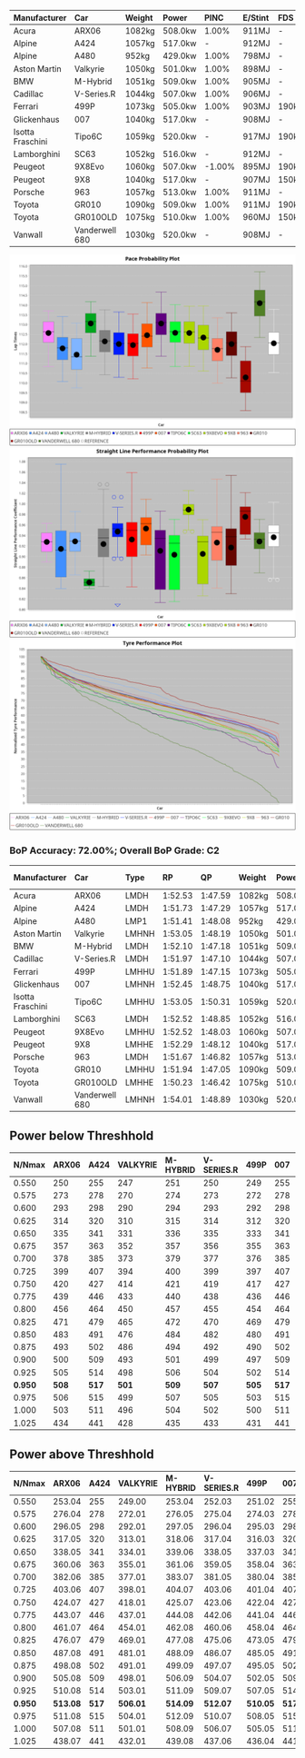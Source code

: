 | Manufacturer     | Car            | Weight | Power   | PINC    | E/Stint | FDS     |
|:-|:-|:-|:-|:-|:-|:-|
| Acura            | ARX06          | 1082kg | 508.0kw | 1.00%   | 911MJ   |    -    |
| Alpine           | A424           | 1057kg | 517.0kw |    -    | 912MJ   |    -    |
| Alpine           | A480           | 952kg  | 429.0kw | 1.00%   | 798MJ   |    -    |
| Aston Martin     | Valkyrie       | 1050kg | 501.0kw | 1.00%   | 898MJ   |    -    |
| BMW              | M-Hybrid       | 1051kg | 509.0kw | 1.00%   | 905MJ   |    -    |
| Cadillac         | V-Series.R     | 1044kg | 507.0kw | 1.00%   | 906MJ   |    -    |
| Ferrari          | 499P           | 1073kg | 505.0kw | 1.00%   | 903MJ   | 190kph  |
| Glickenhaus      | 007            | 1040kg | 517.0kw |    -    | 908MJ   |    -    |
| Isotta Fraschini | Tipo6C         | 1059kg | 520.0kw |    -    | 917MJ   | 190kph  |
| Lamborghini      | SC63           | 1052kg | 516.0kw |    -    | 912MJ   |    -    |
| Peugeot          | 9X8Evo         | 1060kg | 507.0kw | -1.00%  | 895MJ   | 190kph  |
| Peugeot          | 9X8            | 1040kg | 517.0kw |    -    | 907MJ   | 150kph  |
| Porsche          | 963            | 1057kg | 513.0kw | 1.00%   | 911MJ   |    -    |
| Toyota           | GR010          | 1090kg | 509.0kw | 1.00%   | 911MJ   | 190kph  |
| Toyota           | GR010OLD       | 1075kg | 510.0kw | 1.00%   | 960MJ   | 150kph  |
| Vanwall          | Vanderwell 680 | 1030kg | 520.0kw |    -    | 908MJ   |    -    |

![PACECHART](./IMG/ACOMETHOD.png)
![STRAIGHTLINEPERFORMANCECHART](./IMG/ACOMETHOD_sp.png)
![TYREPERFORMANCECHART](./IMG/ACOMETHOD_tw.png)

### BoP Accuracy: 72.00%; Overall BoP Grade: C2
| Manufacturer     | Car            | Type  | RP      | QP      | Weight | Power¹  | Threshhold | PINC    | Power²   | E/Stint | AVG Vmax  | FDS     | RDLC | L/Stint | BOP-Grade | Model Accuracy | Model Points | Match%  | SimDiff |
|:-|:-|:-|:-|:-|:-|:-|:-|:-|:-|:-|:-|:-|:-|:-|:-|:-|:-|:-|:-|
| Acura            | ARX06          | LMDH  | 1:52.53 | 1:47.59 | 1082kg | 508.0kw | 210.0kph   | 1.00%   | 513.10kw |  911MJ  | 278.18kph |    -    | 0.99 | 29      | +B2       | 100.00%        | 996          | 83.91%  | -0.44   |
| Alpine           | A424           | LMDH  | 1:51.73 | 1:47.29 | 1057kg | 517.0kw | 210.0kph   |    -    | 517.00kw |  912MJ  | 277.91kph |    -    | 1.02 | 29      | -B2       | 98.94%         | 2047         | 80.26%  | #       |
| Alpine           | A480           | LMP1  | 1:51.41 | 1:48.08 |  952kg | 429.0kw | 210.0kph   | 1.00%   | 433.30kw |  798MJ  | 277.96kph |    -    | 0.98 | 27      | -D1       | 92.36%         | 1643         | 66.73%  | +0.26   |
| Aston Martin     | Valkyrie       | LMHNH | 1:53.05 | 1:48.19 | 1050kg | 501.0kw | 210.0kph   | 1.00%   | 506.00kw |  898MJ  | 267.24kph |    -    | 1.04 | 29      | +Ω1       | 100.00%        | 247          | 43.12%  | #       |
| BMW              | M-Hybrid       | LMDH  | 1:52.10 | 1:47.18 | 1051kg | 509.0kw | 210.0kph   | 1.00%   | 514.10kw |  905MJ  | 280.01kph |    -    | 1.02 | 29      | ~A1       | 98.84%         | 3070         | 97.33%  | #       |
| Cadillac         | V-Series.R     | LMDH  | 1:51.97 | 1:47.10 | 1044kg | 507.0kw | 210.0kph   | 1.00%   | 512.10kw |  906MJ  | 281.85kph |    -    | 1.03 | 29      | -A2       | 98.94%         | 5427         | 91.55%  | +1.28   |
| Ferrari          | 499P           | LMHHU | 1:51.89 | 1:47.15 | 1073kg | 505.0kw | 210.0kph   | 1.00%   | 510.10kw |  903MJ  | 279.16kph | 190kph  | 1.03 | 29      | -B1       | 100.00%        | 6554         | 86.56%  | +1.31   |
| Glickenhaus      | 007            | LMHNH | 1:52.45 | 1:48.75 | 1040kg | 517.0kw | 210.0kph   |    -    | 517.00kw |  908MJ  | 284.53kph |    -    | 0.96 | 29      | +B1       | 93.90%         | 2170         | 87.71%  | +0.05   |
| Isotta Fraschini | Tipo6C         | LMHHU | 1:53.05 | 1:50.31 | 1059kg | 520.0kw | 210.0kph   |    -    | 520.00kw |  917MJ  | 277.55kph | 190kph  | 1.06 | 29      | +Ω1       | 97.73%         | 129          | 37.49%  | #       |
| Lamborghini      | SC63           | LMDH  | 1:52.52 | 1:48.85 | 1052kg | 516.0kw | 210.0kph   |    -    | 516.00kw |  912MJ  | 276.37kph |    -    | 1.05 | 29      | +B1       | 100.00%        | 784          | 87.19%  | -0.45   |
| Peugeot          | 9X8Evo         | LMHHU | 1:52.52 | 1:48.03 | 1060kg | 507.0kw | 210.0kph   | -1.00%  | 501.90kw |  895MJ  | 288.56kph | 190kph  | 0.99 | 29      | +A2       | 100.00%        | 1457         | 90.25%  | #       |
| Peugeot          | 9X8            | LMHHE | 1:52.29 | 1:48.12 | 1040kg | 517.0kw | 210.0kph   |    -    | 517.00kw |  907MJ  | 277.28kph | 150kph  | 1.04 | 29      | ~A1       | 99.16%         | 4816         | 100.00% | +0.31   |
| Porsche          | 963            | LMDH  | 1:51.67 | 1:46.82 | 1057kg | 513.0kw | 210.0kph   | 1.00%   | 518.10kw |  911MJ  | 279.72kph |    -    | 1.02 | 29      | -C1       | 99.91%         | 14205        | 76.75%  | +0.88   |
| Toyota           | GR010          | LMHHU | 1:51.94 | 1:47.05 | 1090kg | 509.0kw | 210.0kph   | 1.00%   | 514.10kw |  911MJ  | 276.36kph | 190kph  | 1.01 | 29      | -B1       | 99.73%         | 4795         | 89.38%  | +0.87   |
| Toyota           | GR010OLD       | LMHHE | 1:50.23 | 1:46.42 | 1075kg | 510.0kw | 210.0kph   | 1.00%   | 515.10kw |  960MJ  | 285.75kph | 150kph  | 1.01 | 29      | -Ω1       | 94.52%         | 690          | 8.07%   | #       |
| Vanwall          | Vanderwell 680 | LMHNH | 1:54.01 | 1:48.89 | 1030kg | 520.0kw | 210.0kph   |    -    | 520.00kw |  908MJ  | 281.58kph |    -    | 1.02 | 29      | +Ω1       | 95.37%         | 639          | 25.69%  | +0.83   |

## Power below Threshhold
| N/Nmax    | ARX06   | A424    | VALKYRIE | M-HYBRID | V-SERIES.R | 499P    | 007     | TIPO6C  | SC63    | 9X8EVO  | 9X8     | 963     | GR010   | GR010OLD | VANDERWELL 680 | ​     | RPM      | A480       |
|:-|:-|:-|:-|:-|:-|:-|:-|:-|:-|:-|:-|:-|:-|:-|:-|:-|:-|:-|
|  0.550    |  250    |  255    |  247     |  251     |  250       |  249    |  255    |  256    |  254    |  250    |  255    |  253    |  251    |  251     |  256           |  ​    |   --     |  0.00      |
|  0.575    |  273    |  278    |  270     |  274     |  273       |  272    |  278    |  279    |  277    |  273    |  278    |  276    |  274    |  274     |  279           |  ​    |   --     |  0.00      |
|  0.600    |  293    |  298    |  290     |  294     |  293       |  292    |  298    |  300    |  298    |  293    |  298    |  296    |  294    |  295     |  300           |  ​    |   --     |  0.00      |
|  0.625    |  314    |  320    |  310     |  315     |  314       |  312    |  320    |  322    |  319    |  314    |  320    |  317    |  315    |  316     |  322           |  ​    |   --     |  0.00      |
|  0.650    |  335    |  341    |  331     |  336     |  335       |  333    |  341    |  343    |  340    |  335    |  341    |  338    |  336    |  337     |  343           |  ​    |   --     |  0.00      |
|  0.675    |  357    |  363    |  352     |  357     |  356       |  355    |  363    |  365    |  362    |  356    |  363    |  360    |  357    |  358     |  365           |  ​    |   --     |  0.00      |
|  0.700    |  378    |  385    |  373     |  379     |  377       |  376    |  385    |  387    |  384    |  377    |  385    |  382    |  379    |  380     |  387           |  ​    |   --     |  0.00      |
|  0.725    |  399    |  407    |  394     |  400     |  399       |  397    |  407    |  409    |  406    |  399    |  407    |  403    |  400    |  401     |  409           |  ​    |   --     |  0.00      |
|  0.750    |  420    |  427    |  414     |  421     |  419       |  417    |  427    |  430    |  427    |  419    |  427    |  424    |  421    |  422     |  430           |  ​    |   --     |  0.00      |
|  0.775    |  439    |  446    |  433     |  440     |  438       |  436    |  446    |  449    |  446    |  438    |  446    |  443    |  440    |  441     |  449           |  ​    |  5000    |  253.36    |
|  0.800    |  456    |  464    |  450     |  457     |  455       |  454    |  464    |  467    |  463    |  455    |  464    |  461    |  457    |  458     |  467           |  ​    |  5500    |  299.43    |
|  0.825    |  471    |  479    |  465     |  472     |  470       |  469    |  479    |  482    |  478    |  470    |  479    |  476    |  472    |  473     |  482           |  ​    |  6000    |  334.48    |
|  0.850    |  483    |  491    |  476     |  484     |  482       |  480    |  491    |  494    |  490    |  482    |  491    |  487    |  484    |  485     |  494           |  ​    |  6500    |  377.54    |
|  0.875    |  493    |  502    |  486     |  494     |  492       |  490    |  502    |  505    |  501    |  492    |  502    |  498    |  494    |  495     |  505           |  ​    |  7000    |  421.60    |
|  0.900    |  500    |  509    |  493     |  501     |  499       |  497    |  509    |  512    |  508    |  499    |  509    |  505    |  501    |  502     |  512           |  ​    |  7500    |  431.62    |
|  0.925    |  505    |  514    |  498     |  506     |  504       |  502    |  514    |  517    |  513    |  504    |  514    |  510    |  506    |  507     |  517           |  ​    |  8000    |  428.61    |
| **0.950** | **508** | **517** | **501**  | **509**  | **507**    | **505** | **517** | **520** | **516** | **507** | **517** | **513** | **509** | **510**  | **520**        | **​** | **8500** | **431.62** |
|  0.975    |  506    |  515    |  499     |  507     |  505       |  503    |  515    |  518    |  514    |  505    |  515    |  511    |  507    |  508     |  518           |  ​    |  9000    |  215.31    |
|  1.000    |  503    |  511    |  496     |  504     |  502       |  500    |  511    |  514    |  510    |  502    |  511    |  507    |  504    |  505     |  514           |  ​    |   --     |  0.00      |
|  1.025    |  434    |  441    |  428     |  435     |  433       |  431    |  441    |  444    |  441    |  433    |  441    |  438    |  435    |  436     |  444           |  ​    |   --     |  0.00      |

## Power above Threshhold
| N/Nmax    | ARX06      | A424    | VALKYRIE   | M-HYBRID   | V-SERIES.R | 499P       | 007     | TIPO6C  | SC63    | 9X8EVO     | 9X8     | 963        | GR010      | GR010OLD   | VANDERWELL 680 | ​     | RPM      | A480       |
|:-|:-|:-|:-|:-|:-|:-|:-|:-|:-|:-|:-|:-|:-|:-|:-|:-|:-|:-|
|  0.550    |  253.04    |  255    |  249.00    |  253.04    |  252.03    |  251.02    |  255    |  256    |  254    |  247.46    |  255    |  255.06    |  253.04    |  254.05    |  256           |  ​    |   --     |  0.00      |
|  0.575    |  276.04    |  278    |  272.01    |  276.05    |  275.04    |  274.03    |  278    |  279    |  277    |  270.50    |  278    |  278.07    |  276.05    |  277.05    |  279           |  ​    |   --     |  0.00      |
|  0.600    |  296.05    |  298    |  292.01    |  297.05    |  296.04    |  295.03    |  298    |  300    |  298    |  290.54    |  298    |  299.08    |  297.05    |  297.06    |  300           |  ​    |   --     |  0.00      |
|  0.625    |  317.05    |  320    |  313.01    |  318.06    |  317.04    |  316.03    |  320    |  322    |  319    |  310.58    |  320    |  321.08    |  318.06    |  319.06    |  322           |  ​    |   --     |  0.00      |
|  0.650    |  338.05    |  341    |  334.01    |  339.06    |  338.05    |  337.03    |  341    |  343    |  340    |  331.61    |  341    |  342.09    |  339.06    |  340.07    |  343           |  ​    |   --     |  0.00      |
|  0.675    |  360.06    |  363    |  355.01    |  361.06    |  359.05    |  358.04    |  363    |  365    |  362    |  352.65    |  363    |  364.09    |  361.06    |  362.07    |  365           |  ​    |   --     |  0.00      |
|  0.700    |  382.06    |  385    |  377.01    |  383.07    |  381.05    |  380.04    |  385    |  387    |  384    |  373.69    |  385    |  386.10    |  383.07    |  383.07    |  387           |  ​    |   --     |  0.00      |
|  0.725    |  403.06    |  407    |  398.01    |  404.07    |  403.06    |  401.04    |  407    |  409    |  406    |  394.73    |  407    |  407.10    |  404.07    |  405.08    |  409           |  ​    |   --     |  0.00      |
|  0.750    |  424.07    |  427    |  418.01    |  425.07    |  423.06    |  422.04    |  427    |  430    |  427    |  414.77    |  427    |  428.11    |  425.07    |  426.08    |  430           |  ​    |   --     |  0.00      |
|  0.775    |  443.07    |  446    |  437.01    |  444.08    |  442.06    |  441.04    |  446    |  449    |  446    |  433.80    |  446    |  447.11    |  444.08    |  445.09    |  449           |  ​    |  5000    |  253.36    |
|  0.800    |  461.07    |  464    |  454.01    |  462.08    |  460.06    |  458.04    |  464    |  467    |  463    |  450.84    |  464    |  465.12    |  462.08    |  463.09    |  467           |  ​    |  5500    |  299.43    |
|  0.825    |  476.07    |  479    |  469.01    |  477.08    |  475.06    |  473.05    |  479    |  482    |  478    |  465.86    |  479    |  480.12    |  477.08    |  478.09    |  482           |  ​    |  6000    |  334.48    |
|  0.850    |  487.08    |  491    |  481.01    |  488.09    |  486.07    |  485.05    |  491    |  494    |  490    |  476.88    |  491    |  492.12    |  488.09    |  489.09    |  494           |  ​    |  6500    |  377.54    |
|  0.875    |  498.08    |  502    |  491.01    |  499.09    |  497.07    |  495.05    |  502    |  505    |  501    |  486.90    |  502    |  503.13    |  499.09    |  500.10    |  505           |  ​    |  7000    |  421.60    |
|  0.900    |  505.08    |  509    |  498.01    |  506.09    |  504.07    |  502.05    |  509    |  512    |  508    |  493.92    |  509    |  510.13    |  506.09    |  507.10    |  512           |  ​    |  7500    |  431.62    |
|  0.925    |  510.08    |  514    |  503.01    |  511.09    |  509.07    |  507.05    |  514    |  517    |  513    |  498.92    |  514    |  515.13    |  511.09    |  512.10    |  517           |  ​    |  8000    |  428.61    |
| **0.950** | **513.08** | **517** | **506.01** | **514.09** | **512.07** | **510.05** | **517** | **520** | **516** | **501.93** | **517** | **518.13** | **514.09** | **515.10** | **520**        | **​** | **8500** | **431.62** |
|  0.975    |  511.08    |  515    |  504.01    |  512.09    |  510.07    |  508.05    |  515    |  518    |  514    |  499.93    |  515    |  516.13    |  512.09    |  513.10    |  518           |  ​    |  9000    |  215.31    |
|  1.000    |  507.08    |  511    |  501.01    |  508.09    |  506.07    |  505.05    |  511    |  514    |  510    |  496.92    |  511    |  512.13    |  508.09    |  509.10    |  514           |  ​    |   --     |  0.00      |
|  1.025    |  438.07    |  441    |  432.01    |  439.08    |  437.06    |  436.04    |  441    |  444    |  441    |  428.79    |  441    |  442.11    |  439.08    |  440.09    |  444           |  ​    |   --     |  0.00      |
